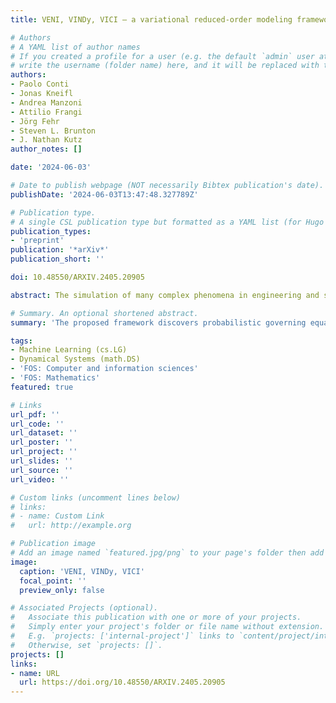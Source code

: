 ```yaml
---
title: VENI, VINDy, VICI – a variational reduced-order modeling framework with uncertainty quantification

# Authors
# A YAML list of author names
# If you created a profile for a user (e.g. the default `admin` user at `content/authors/admin/`), 
# write the username (folder name) here, and it will be replaced with their full name and linked to their profile.
authors:
- Paolo Conti
- Jonas Kneifl
- Andrea Manzoni
- Attilio Frangi
- Jörg Fehr
- Steven L. Brunton
- J. Nathan Kutz
author_notes: []

date: '2024-06-03'

# Date to publish webpage (NOT necessarily Bibtex publication's date).
publishDate: '2024-06-03T13:47:48.327789Z'

# Publication type.
# A single CSL publication type but formatted as a YAML list (for Hugo requirements).
publication_types:
- 'preprint'
publication: '*arXiv*'
publication_short: ''

doi: 10.48550/ARXIV.2405.20905

abstract: The simulation of many complex phenomena in engineering and science requires solving expensive, high-dimensional systems of partial differential equations (PDEs). To circumvent this, reduced-order models (ROMs) have been developed to speed up computations. However, when governing equations are unknown or partially known, typically ROMs lack interpretability and reliability of the predicted solutions. In this work we present a data-driven, non-intrusive framework for building ROMs where the latent variables and dynamics are identified in an interpretable manner and uncertainty is quantified. Starting from a limited amount of high-dimensional, noisy data the proposed framework constructs an efficient ROM by leveraging variational autoencoders for dimensionality reduction along with a newly introduced, variational version of sparse identification of nonlinear dynamics (SINDy), which we refer to as Variational Identification of Nonlinear Dynamics (VINDy). In detail, the method consists of Variational Encoding of Noisy Inputs (VENI) to identify the distribution of reduced coordinates. Simultaneously, we learn the distribution of the coefficients of a pre-determined set of candidate functions by VINDy. Once trained offline, the identified model can be queried for new parameter instances and new initial conditions to compute the corresponding full-time solutions. The probabilistic setup enables uncertainty quantification as the online testing consists of Variational Inference naturally providing Certainty Intervals (VICI). In this work we showcase the effectiveness of the newly proposed VINDy method in identifying interpretable and accurate dynamical system for the Roessler system with different noise intensities and sources. Then the performance of the overall method - named VENI, VINDy, VICI - is tested on PDE benchmarks including structural mechanics and fluid dynamics.

# Summary. An optional shortened abstract.
summary: 'The proposed framework discovers probabilistic governing equations from high-dimensional data in a low-dimensional latent space'

tags:
- Machine Learning (cs.LG)
- Dynamical Systems (math.DS)
- 'FOS: Computer and information sciences'
- 'FOS: Mathematics'
featured: true

# Links
url_pdf: ''
url_code: ''
url_dataset: ''
url_poster: ''
url_project: ''
url_slides: ''
url_source: ''
url_video: ''

# Custom links (uncomment lines below)
# links:
# - name: Custom Link
#   url: http://example.org

# Publication image
# Add an image named `featured.jpg/png` to your page's folder then add a caption below.
image:
  caption: 'VENI, VINDy, VICI'
  focal_point: ''
  preview_only: false

# Associated Projects (optional).
#   Associate this publication with one or more of your projects.
#   Simply enter your project's folder or file name without extension.
#   E.g. `projects: ['internal-project']` links to `content/project/internal-project/index.md`.
#   Otherwise, set `projects: []`.
projects: []
links:
- name: URL
  url: https://doi.org/10.48550/ARXIV.2405.20905
---
```


